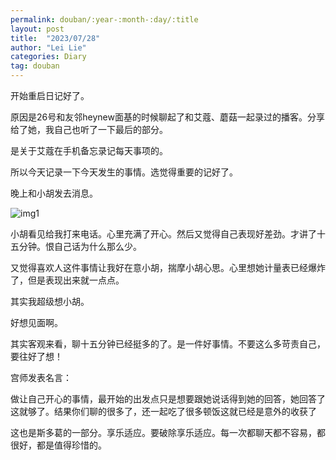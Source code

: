 ```yaml
---
permalink: douban/:year-:month-:day/:title
layout: post
title:  "2023/07/28"
author: "Lei Lie"
categories: Diary
tag: douban
---
```


开始重启日记好了。

原因是26号和友邻heynew面基的时候聊起了和艾蔻、蘑菇一起录过的播客。分享给了她，我自己也听了一下最后的部分。

是关于艾蔻在手机备忘录记每天事项的。

所以今天记录一下今天发生的事情。选觉得重要的记好了。

晚上和小胡发去消息。

![img1](../../images/img-2023-07-28/img1.jpg)

小胡看见给我打来电话。心里充满了开心。然后又觉得自己表现好差劲。才讲了十五分钟。恨自己话为什么那么少。

又觉得喜欢人这件事情让我好在意小胡，揣摩小胡心思。心里想她计量表已经爆炸了，但是表现出来就一点点。

其实我超级想小胡。

好想见面啊。

其实客观来看，聊十五分钟已经挺多的了。是一件好事情。不要这么多苛责自己，要往好了想！

宫师发表名言：

做让自己开心的事情，最开始的出发点只是想要跟她说话得到她的回答，她回答了这就够了。结果你们聊的很多了，还一起吃了很多顿饭这就已经是意外的收获了

这也是斯多葛的一部分。享乐适应。要破除享乐适应。每一次都聊天都不容易，都很好，都是值得珍惜的。